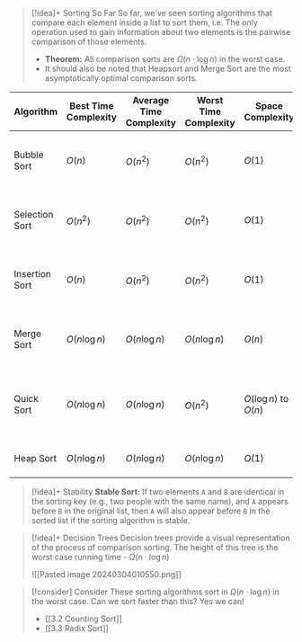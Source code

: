 
> [!idea]+ Sorting So Far
> So far, we've seen sorting algorithms that compare each element inside a list to sort them, i.e. The only operation used to gain information about two elements is the pairwise comparison of those elements. 
> - **Theorem:** All comparison sorts are $\Omega(n \cdot \log{n})$ in the worst case.
> - It should also be noted that Heapsort and Merge Sort are the most asymptotically optimal comparison sorts.



| Algorithm      | Best Time Complexity | Average Time Complexity | Worst Time Complexity | Space Complexity      | Stable | Notes                                      |
| -------------- | -------------------- | ----------------------- | --------------------- | --------------------- | ------ | ------------------------------------------ |
| Bubble Sort    | $O(n)$               | $O(n^2)$                | $O(n^2)$              | $O(1)$                | Yes    | Simple, but inefficient for large lists    |
| Selection Sort | $O(n^2)$             | $O(n^2)$                | $O(n^2)$              | $O(1)$                | No     | Simple, but not suitable for large lists   |
| Insertion Sort | $O(n)$               | $O(n^2)$                | $O(n^2)$              | $O(1)$                | Yes    | Efficient for small or nearly sorted lists |
| Merge Sort     | $O(n \log n)$        | $O(n \log n)$           | $O(n \log n)$         | $O(n)$                | Yes    | Efficient and stable, good for large lists |
| Quick Sort     | $O(n \log n)$        | $O(n \log n)$           | $O(n^2)$              | $O(\log n)$ to $O(n)$ | No     | Fast on average, but worst-case can be bad |
| Heap Sort      | $O(n \log n)$        | $O(n \log n)$           | $O(n \log n)$         | $O(1)$                | No     | In-place, but not stable                   |


> [!idea]+ Stability
> **Stable Sort:** If two elements `A` and `B` are identical in the sorting key (e.g., two people with the same name), and `A` appears before `B` in the original list, then `A` will also appear before `B` in the sorted list if the sorting algorithm is stable.



> [!idea]+ Decision Trees
> Decision trees provide a visual representation of the process of comparison sorting. The height of this tree is the worst case running time - $\Omega(n \cdot \log{n})$
> 
> ![[Pasted image 20240304010550.png]]


> [!consider] Consider
> These sorting algorithms sort in $\Omega(n \cdot \log{n})$ in the worst case. Can we sort faster than this? Yes we can!
> - [[3.2 Counting Sort]]
> - [[3.3 Radix Sort]]

